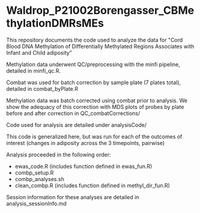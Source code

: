 # Waldrop_P21002Borengasser_CBMethylationDMRsMEs
This repository documents the code used to analyze the data for "Cord Blood DNA Methylation of Differentially Methylated Regions Associates with Infant and Child adiposity”

Methylation data underwent QC/preprocessing with the minfi pipeline, detailed in minfi_qc.R.

Combat was used for batch correction by sample plate (7 plates total), detailed in combat_byPlate.R

Methylation data was batch corrected using combat prior to analysis. We show the adequacy of this correction with MDS plots of probes by plate before and after correction in QC_combatCorrections/

Code used for analysis are detailed under analysisCode/

This code is generalized here, but was run for each of the outcomes of interest (changes in adiposity across the 3 timepoints, pairwise)

Analysis proceeded in the following order:
* ewas_code.R (includes function defined in ewas_fun.R)
* combp_setup.R
* combp_analyses.sh
* clean_combp.R (includes function defined in methyl_dir_fun.R)

Session information for these analyses are detailed in analysis_sessionInfo.md


